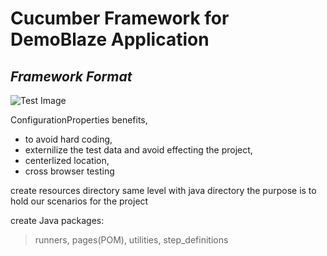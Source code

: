 

# Cucumber Framework for DemoBlaze Application
## _Framework Format_
![Test Image](https://github.com/YasinDeger48/Adidas_Cucumber_Framework/blob/master/cucumber.png)


ConfigurationProperties benefits,
- to avoid hard coding, 
- externilize the test data and avoid effecting the project, 
- centerlized location, 
- cross browser testing

create resources directory same level with java directory the purpose is to hold our scenarios for the project


create Java packages: 
> runners, 
> pages(POM), 
> utilities, 
> step_definitions

